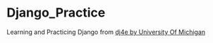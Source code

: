 # Django_Practice
Learning and Practicing Django from [dj4e by University Of Michigan](https://www.coursera.org/specializations/django)
